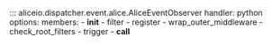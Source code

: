 ::: aliceio.dispatcher.event.alice.AliceEventObserver
    handler: python
    options:
      members:
        - __init__
        - filter
        - register
        - wrap_outer_middleware
        - check_root_filters
        - trigger
        - __call__
